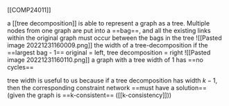 [[COMP24011]]

a [[tree decomposition]] is able to represent a graph as a tree. Multiple nodes from one graph are put into a ==bag==, and all the existing links within the original graph must occur between the bags in the tree
![[Pasted image 20221231160009.png]]
the width of a tree-decomposition if the ==largest bag - 1==
original = left, tree decomposition = right
![[Pasted image 20221231160110.png]]
a graph with a tree width of 1 has ==no cycles==

tree width is useful to us because if a tree decomposition has width $k-1$, then the corresponding constraint network ==must have a solution== (given the graph is ==k-consistent== ([[k-consistency]]))